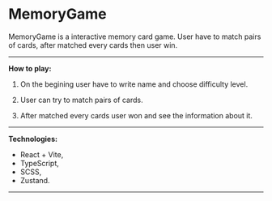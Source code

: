 # MemoryGame #

MemoryGame is a interactive memory card game. User have to match pairs of cards, after matched every cards then user win.

---

**How to play:**
1. On the begining user have to write name and choose difficulty level.
   
2. User can try to match pairs of cards.
   
3. After matched every cards user won and see the information about it.

---

**Technologies:**
- React + Vite,
- TypeScript,
- SCSS,
- Zustand.

---

